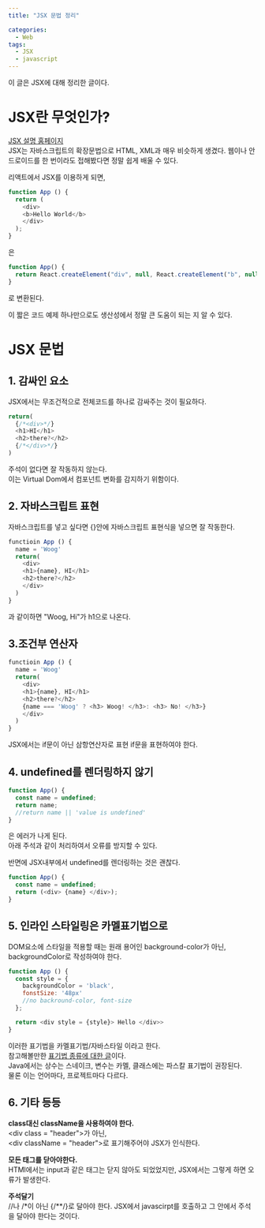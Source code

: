 ```yaml
---
title: "JSX 문법 정리"

categories:
  - Web
tags:
  - JSX
  - javascript
---
```

이 글은 JSX에 대해 정리한 글이다. 

# JSX란 무엇인가?
[JSX 설명 홈페이지](https://reactjs-kr.firebaseapp.com/docs/introducing-jsx.html)  
JSX는 자바스크립트의 확장문법으로 HTML, XML과 매우 비슷하게 생겼다. 웹이나 안드로이드를 한 번이라도 접해봤다면 정말 쉽게 배울 수 있다.

리액트에서 JSX를 이용하게 되면,
```javascript
function App () {
  return ( 
    <div>
    <b>Hello World</b>
    </div>
  );
}
```
은

```javascript
function App() {
  return React.createElement("div", null, React.createElement("b", null, "Hello World"))
}
```
로 변환된다.

이 짧은 코드 예제 하나만으로도 생산성에서 정말 큰 도움이 되는 지 알 수 있다.  

# JSX 문법
## 1. 감싸인 요소
JSX에서는 무조건적으로 전체코드를 하나로 감싸주는 것이 필요하다.
``` javascript
return(
  {/*<div>*/}
  <h1>HI</h1>
  <h2>there?</h2>
  {/*</div>*/}
)
```
주석이 없다면 잘 작동하지 않는다.  
이는 Virtual Dom에서 컴포넌트 변화를 감지하기 위함이다.

## 2. 자바스크립트 표현
자바스크립트를 넣고 싶다면 {}안에 자바스크립트 표현식을 넣으면 잘 작동한다.
``` javascript
functioin App () {
  name = 'Woog'
  return(
    <div>
    <h1>{name}, HI</h1>
    <h2>there?</h2>
    </div>
  )
}
```
과 같이하면 "Woog, Hi"가 h1으로 나온다.

## 3.조건부 연산자
```javascript
functioin App () {
  name = 'Woog'
  return(
    <div>
    <h1>{name}, HI</h1>
    <h2>there?</h2>
    {name === 'Woog' ? <h3> Woog! </h3>: <h3> No! </h3>}
    </div>
  )
}
```
JSX에서는 if문이 아닌 삼항연산자로 표현 if문을 표현하여야 한다.

## 4. undefined를 렌더링하지 않기
```javascript
function App() {
  const name = undefined;
  return name;
  //return name || 'value is undefined'
}
```
은 에러가 나게 된다.  
아래 주석과 같이 처리하여서 오류를 방지할 수 있다.

반면에 JSX내부에서 undefined를 렌더링하는 것은 괜찮다.
```javascript
function App() {
  const name = undefined;
  return (<div> {name} </div>);
}
```

## 5. 인라인 스타일링은 카멜표기법으로
DOM요소에 스타일을 적용할 때는 원래 용어인 background-color가 아닌, backgroundColor로 작성하여야 한다.

```javascript
function App () {
  const style = {
    backgroundColor = 'black',
    fonstSize: '48px'
    //no backround-color, font-size
  };

  return <div style = {style}> Hello </div>>
}
```

이러한 표기법을 카멜표기법/자바스타일 이라고 한다.  
참고해볼만한 [표기법 종류에 대한 글](https://dpdpwl.tistory.com/55)이다.  
Java에서는 상수는 스네이크, 변수는 카멜, 클래스에는 파스칼 표기법이 권장된다.  
물론 이는 언어마다, 프로젝트마다 다르다.

## 6. 기타 등등
__class대신 className을 사용하여야 한다.__  
\<div class = "header">가 아닌,  
\<div className = "header">로 표기해주어야 JSX가 인식한다.

__모든 태그를 닫아야한다.__  
HTMl에서는 input과 같은 태그는 닫지 않아도 되었었지만, JSX에서는 그렇게 하면 오류가 발생한다.

__주석달기__  
//나 /*이 아닌 {/**/}로 달아야 한다. 
JSX에서 javascirpt를 호출하고 그 안에서 주석을 달아야 한다는 것이다.

